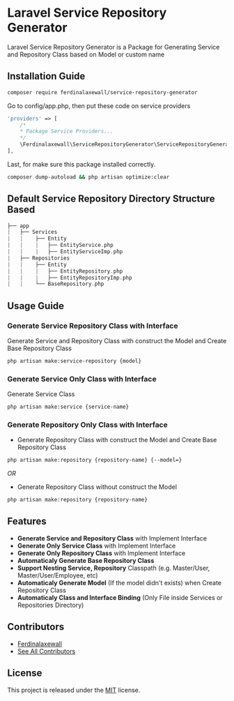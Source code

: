 # Laravel Service Repository Generator
Laravel Service Repository Generator is a Package for Generating Service and Repository Class based on Model or custom name

## Installation Guide
```bash
composer require ferdinalaxewall/service-repository-generator
```

Go to config/app.php, then put these code on service providers
```php
'providers' => [
    /*
    * Package Service Providers...
    */
    \Ferdinalaxewall\ServiceRepositoryGenerator\ServiceRepositoryGeneratorProvider::class,
],
```

Last, for make sure this package installed correctly.
```bash
composer dump-autoload && php artisan optimize:clear
```

## Default Service Repository Directory Structure Based
```php
├── app
|   ├── Services          
|   |    ├── Entity          
|   |    |   ├── EntityService.php
|   |    |   ├── EntityServiceImp.php
|   ├── Repositories          
|   |    ├── Entity          
|   |    |   ├── EntityRepository.php
|   |    |   ├── EntityRepositoryImp.php 
|   |    └── BaseRepository.php
```

## Usage Guide

### Generate Service Repository Class with Interface
Generate Service and Repository Class with construct the Model and Create Base Repository Class
```bash
php artisan make:service-repository {model}
```

### Generate Service Only Class with Interface
Generate Service Class
```bash
php artisan make:service {service-name}
```

### Generate Repository Only Class with Interface
- Generate Repository Class with construct the Model and Create Base Repository Class
```bash
php artisan make:repository {repository-name} {--model=}
```

_OR_

- Generate Repository Class without construct the Model
```bash
php artisan make:repository {repository-name}
```

## Features
- **Generate Service and Repository Class** with Implement Interface
- **Generate Only Service Class** with Implement Interface
- **Generate Only Repository Class** with Implement Interface
- **Automaticaly Generate Base Repository Class**
- **Support Nesting Service, Repository** Classpath (e.g. Master/User, Master/User/Employee, etc)
- **Automaticaly Generate Model** (If the model didn't exists) when Create Repository Class
- **Automaticaly Class and Interface Binding** (Only File inside Services or Repositories Directory)

## Contributors
- [Ferdinalaxewall](https://github.com/ferdinalaxewall)
- [See All Contributors](https://github.com/ferdinalaxewall/service-repository-generator/contributors)

## License
This project is released under the [MIT](http://opensource.org/licenses/MIT) license.